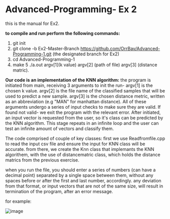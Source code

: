 # Advanced-Programming- Ex 2
this is the manual for Ex2.

**to compile and run perform the following commands:**
1. git init
2. git clone -b Ex2-Master-Branch https://github.com/OrrBav/Advanced-Programming-1.git (the designated branch for Ex2)
3. cd Advanced-Programming-1
4. make
5 ./a.out argv[1](k value) argv[2] (path of file) argv[3] (distance matric).

**Our code is an implementation of the KNN algorithm:**
the program is initiated from main, receiving 3 arguments to init the run-
argv[1] is the chosen k value.
argv[2] is the file name of the classified samples that will be used to predict a new sample.
argv[3] is the chosen distance metric, written as an abbreviation (e.g "MAN" for manhattan distance).
All of these arguments undergo a series of input checks to make sure they are valid. If found not valid- we exit the program with the relevant error.
After initiated, an input vector is requested from the user, so it's class can be predicted by the KNN algorithm. This stage repeats in an infinite loop and the user can test an infinite amount of vectors and classify them.

The code comprised of couple of key classes: first we use Readfromfile.cpp to read the input csv file and ensure the input for KNN class will be accurate. from there, we create the Knn class that implemants the KNN algorithem, with the use of distancematric class, which holds the distance matrics from the previous exercise. 


when you run the file, you should enter a series of numbers (can have a decimal point) separated by a single space between them, without any spaces before or after the first and last number, accordingly. any deviation from that format, or input vectors that are not of the same size, will result in termination of the program, after an error message.

for example:

![image](https://user-images.githubusercontent.com/101596419/207710882-94903924-cefe-4ab6-8bd7-cca1e4a52a3b.png)


